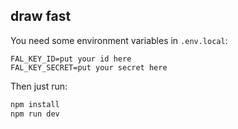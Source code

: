 ## draw fast

You need some environment variables in `.env.local`:

```
FAL_KEY_ID=put your id here
FAL_KEY_SECRET=put your secret here

```

Then just run:

```bash
npm install
npm run dev
```

